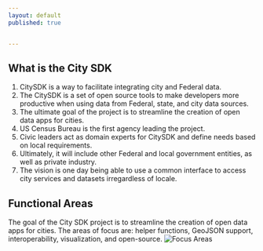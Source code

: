 ```yaml
---
layout: default
published: true


---
```

## What is the City SDK 
1.  CitySDK is a way to facilitate integrating city and Federal data.
2.  The CitySDK is a set of open source tools to make developers more productive when using data from Federal, state, and city data sources.
2.  The ultimate goal of the project is to streamline the creation of open data apps for cities.
3.  US Census Bureau is the first agency leading the project. 
4.  Civic leaders act as domain experts for CitySDK and define needs based on local requirements.
6.  Ultimately, it will include other Federal and local government entities, as well as private industry.
7.  The vision is one day being able to use a common interface to access city services and datasets irregardless of locale.

## Functional Areas ##

The goal of the City SDK project is to streamline the creation of open data apps for cities.  The areas of focus are:  helper functions, GeoJSON support, interoperability, visualization, and open-source.
![Focus Areas](https://raw.githubusercontent.com/uscensusbureau/citysdk/gh-pages/static/img/FocusAreas.png)

<br>
<br/>



